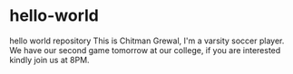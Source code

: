 # hello-world
hello world repository
This is Chitman Grewal, I'm a varsity soccer player.
We have our second game tomorrow at our college, if you are interested kindly join us at 8PM.  
